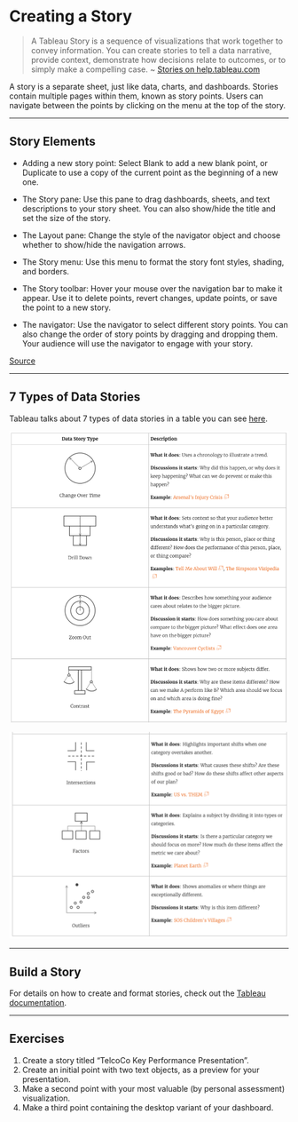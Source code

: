 # Creating a Story

> A Tableau Story is a sequence of visualizations that work together to convey information. You can create stories to tell a data narrative, provide context, demonstrate how decisions relate to outcomes, or to simply make a compelling case.    ~ [Stories on help.tableau.com](https://help.tableau.com/current/pro/desktop/en-us/stories.htm)

A story is a separate sheet, just like data, charts, and dashboards. Stories contain multiple pages within them, known as story points. Users can navigate between the points by clicking on the menu at the top of the story.

_____________________________

## Story Elements

- Adding a new story point: Select Blank to add a new blank point, or Duplicate to use a copy of the current point as the beginning of a new one.

- The Story pane: Use this pane to drag dashboards, sheets, and text descriptions to your story sheet. You can also show/hide the title and set the size of the story.

- The Layout pane: Change the style of the navigator object and choose whether to show/hide the navigation arrows.

- The Story menu: Use this menu to format the story font styles, shading, and borders.

- The Story toolbar: Hover your mouse over the navigation bar to make it appear. Use it to delete points, revert changes, update points, or save the point to a new story.

- The navigator: Use the navigator to select different story points. You can also change the order of story points by dragging and dropping them. Your audience will use the navigator to engage with your story.

[Source](https://help.tableau.com/current/pro/desktop/en-us/story_workspace.htm)

_____________________________

## 7 Types of Data Stories

Tableau talks about 7 types of data stories in a table you can see [here](https://help.tableau.com/current/pro/desktop/en-us/story_best_practices.htm#the-seven-types-of-data-stories).

![drawing](datastories_1.png)

![drawing](datastories_2.png)

_____________________________

## Build a Story

For details on how to create and format stories, check out the [Tableau documentation](https://help.tableau.com/current/pro/desktop/en-us/story_create.htm).

_________________________  

## Exercises
1. Create a story titled “TelcoCo Key Performance Presentation”.
2. Create an initial point with two text objects, as a preview for your presentation.
3. Make a second point with your most valuable (by personal assessment) visualization.
4. Make a third point containing the desktop variant of your dashboard.

